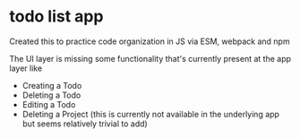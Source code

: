 # todo list app

Created this to practice code organization in JS via ESM, webpack and npm

The UI layer is missing some functionality that's currently present at the app layer like
- Creating a Todo
- Deleting a Todo
- Editing a Todo
- Deleting a Project (this is currently not available in the underlying app but seems relatively trivial to add)